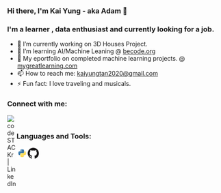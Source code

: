 ### Hi there, I'm Kai Yung - aka Adam 👋

### I'm a learner , data enthusiast and currently looking for a job.

- 🔭 I’m currently working on 3D Houses Project.
- 🌱 I’m learning AI/Machine Leaning @ [becode.org](https://becode.org)
- 🥅 My eportfolio on completed machine learning projects. @ [mygreatlearning.com](https://eportfolio.greatlearning.in/tan-kai-yung)
- 📫 How to reach me: [kaiyungtan2020@gmail.com](mailto:kaiyungtan2020@gmail.com)
- ⚡ Fun fact: I love traveling and musicals.

### Connect with me:

[<img align="left" alt="codeSTACKr | LinkedIn" width="22px" src="https://cdn.jsdelivr.net/npm/simple-icons@v3/icons/linkedin.svg" />][linkedin]

[linkedin]: https://www.linkedin.com/in/adam-tan-52268744/

<br />

### Languages and Tools:

<img align="left" alt="Python 3" title="Python 3" width="26px" src="https://raw.githubusercontent.com/github/explore/80688e429a7d4ef2fca1e82350fe8e3517d3494d/topics/python/python.png" />

<img align="left" alt="GitHub" title="GitHub" width="26px" src="https://raw.githubusercontent.com/github/explore/78df643247d429f6cc873026c0622819ad797942/topics/github/github.png" />

